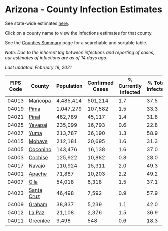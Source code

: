 # Arizona - County Infection Estimates

See state-wide estimates [here](/infections/us-az).

Click on a county name to view the infections estimates for that county.

See the [Counties Summary](/infections/summary-counties) page for a searchable and sortable table.

*Note: Due to the inherent lag between infections and reporting of cases, our estimates of infections are as of 14 days ago.*

*Last updated: February 19, 2021*

|   FIPS Code |                   County |   Population |   Confirmed Cases |   % Currently Infected |   % Total Infected |
|-------------|--------------------------|--------------|-------------------|------------------------|--------------------|
|       04013 |     [Maricopa](maricopa) |    4,485,414 |           501,214 |                    1.7 |               37.5 |
|       04019 |             [Pima](pima) |    1,047,279 |           107,582 |                    1.5 |               33.3 |
|       04021 |           [Pinal](pinal) |      462,789 |            45,117 |                    1.4 |               31.8 |
|       04025 |       [Yavapai](yavapai) |      235,099 |            16,793 |                    0.6 |               22.8 |
|       04027 |             [Yuma](yuma) |      213,787 |            36,190 |                    1.3 |               58.9 |
|       04015 |         [Mohave](mohave) |      212,181 |            20,695 |                    1.6 |               31.3 |
|       04005 |     [Coconino](coconino) |      143,476 |            16,138 |                    1.6 |               37.0 |
|       04003 |       [Cochise](cochise) |      125,922 |            10,882 |                    0.8 |               28.0 |
|       04017 |         [Navajo](navajo) |      110,924 |            15,311 |                    2.0 |               49.3 |
|       04001 |         [Apache](apache) |       71,887 |            10,203 |                    2.2 |               49.2 |
|       04007 |             [Gila](gila) |       54,018 |             6,318 |                    1.5 |               37.1 |
|       04023 | [Santa Cruz](santa-cruz) |       46,498 |             7,592 |                    0.9 |               57.9 |
|       04009 |         [Graham](graham) |       38,837 |             5,239 |                    1.1 |               42.0 |
|       04012 |         [La Paz](la-paz) |       21,108 |             2,376 |                    1.5 |               36.9 |
|       04011 |     [Greenlee](greenlee) |        9,498 |               548 |                    0.6 |               18.3 |